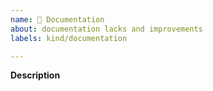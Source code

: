 ```yaml
---
name: 📝 Documentation
about: documentation lacks and improvements
labels: kind/documentation

---
```


**Description**
<!-- A clear and concise description. -->
